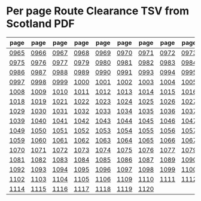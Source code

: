 # Per page Route Clearance TSV from Scotland PDF

|page|page|page|page|page|page|page|page|page|page|
|----|----|----|----|----|----|----|----|----|----|
|[0965](tsv/pg_0965.tsv)|[0966](tsv/pg_0966.tsv)|[0967](tsv/pg_0967.tsv)|[0968](tsv/pg_0968.tsv)|[0969](tsv/pg_0969.tsv)|[0970](tsv/pg_0970.tsv)|[0971](tsv/pg_0971.tsv)|[0972](tsv/pg_0972.tsv)|[0973](tsv/pg_0973.tsv)|[0974](tsv/pg_0974.tsv)|
|[0975](tsv/pg_0975.tsv)|[0976](tsv/pg_0976.tsv)|[0977](tsv/pg_0977.tsv)|[0979](tsv/pg_0979.tsv)|[0980](tsv/pg_0980.tsv)|[0981](tsv/pg_0981.tsv)|[0982](tsv/pg_0982.tsv)|[0983](tsv/pg_0983.tsv)|[0984](tsv/pg_0984.tsv)|[0985](tsv/pg_0985.tsv)|
|[0986](tsv/pg_0986.tsv)|[0987](tsv/pg_0987.tsv)|[0988](tsv/pg_0988.tsv)|[0989](tsv/pg_0989.tsv)|[0990](tsv/pg_0990.tsv)|[0991](tsv/pg_0991.tsv)|[0993](tsv/pg_0993.tsv)|[0994](tsv/pg_0994.tsv)|[0995](tsv/pg_0995.tsv)|[0996](tsv/pg_0996.tsv)|
|[0997](tsv/pg_0997.tsv)|[0998](tsv/pg_0998.tsv)|[0999](tsv/pg_0999.tsv)|[1000](tsv/pg_1000.tsv)|[1001](tsv/pg_1001.tsv)|[1002](tsv/pg_1002.tsv)|[1003](tsv/pg_1003.tsv)|[1004](tsv/pg_1004.tsv)|[1005](tsv/pg_1005.tsv)|[1007](tsv/pg_1007.tsv)|
|[1008](tsv/pg_1008.tsv)|[1009](tsv/pg_1009.tsv)|[1010](tsv/pg_1010.tsv)|[1011](tsv/pg_1011.tsv)|[1012](tsv/pg_1012.tsv)|[1013](tsv/pg_1013.tsv)|[1014](tsv/pg_1014.tsv)|[1015](tsv/pg_1015.tsv)|[1016](tsv/pg_1016.tsv)|[1017](tsv/pg_1017.tsv)|
|[1018](tsv/pg_1018.tsv)|[1019](tsv/pg_1019.tsv)|[1021](tsv/pg_1021.tsv)|[1022](tsv/pg_1022.tsv)|[1023](tsv/pg_1023.tsv)|[1024](tsv/pg_1024.tsv)|[1025](tsv/pg_1025.tsv)|[1026](tsv/pg_1026.tsv)|[1027](tsv/pg_1027.tsv)|[1028](tsv/pg_1028.tsv)|
|[1029](tsv/pg_1029.tsv)|[1030](tsv/pg_1030.tsv)|[1031](tsv/pg_1031.tsv)|[1032](tsv/pg_1032.tsv)|[1033](tsv/pg_1033.tsv)|[1034](tsv/pg_1034.tsv)|[1035](tsv/pg_1035.tsv)|[1036](tsv/pg_1036.tsv)|[1037](tsv/pg_1037.tsv)|[1038](tsv/pg_1038.tsv)|
|[1039](tsv/pg_1039.tsv)|[1040](tsv/pg_1040.tsv)|[1041](tsv/pg_1041.tsv)|[1042](tsv/pg_1042.tsv)|[1043](tsv/pg_1043.tsv)|[1044](tsv/pg_1044.tsv)|[1045](tsv/pg_1045.tsv)|[1046](tsv/pg_1046.tsv)|[1047](tsv/pg_1047.tsv)|[1048](tsv/pg_1048.tsv)|
|[1049](tsv/pg_1049.tsv)|[1050](tsv/pg_1050.tsv)|[1051](tsv/pg_1051.tsv)|[1052](tsv/pg_1052.tsv)|[1053](tsv/pg_1053.tsv)|[1054](tsv/pg_1054.tsv)|[1055](tsv/pg_1055.tsv)|[1056](tsv/pg_1056.tsv)|[1057](tsv/pg_1057.tsv)|[1058](tsv/pg_1058.tsv)|
|[1059](tsv/pg_1059.tsv)|[1060](tsv/pg_1060.tsv)|[1061](tsv/pg_1061.tsv)|[1062](tsv/pg_1062.tsv)|[1063](tsv/pg_1063.tsv)|[1064](tsv/pg_1064.tsv)|[1065](tsv/pg_1065.tsv)|[1066](tsv/pg_1066.tsv)|[1067](tsv/pg_1067.tsv)|[1068](tsv/pg_1068.tsv)|
|[1070](tsv/pg_1070.tsv)|[1071](tsv/pg_1071.tsv)|[1072](tsv/pg_1072.tsv)|[1073](tsv/pg_1073.tsv)|[1074](tsv/pg_1074.tsv)|[1075](tsv/pg_1075.tsv)|[1076](tsv/pg_1076.tsv)|[1077](tsv/pg_1077.tsv)|[1079](tsv/pg_1079.tsv)|[1080](tsv/pg_1080.tsv)|
|[1081](tsv/pg_1081.tsv)|[1082](tsv/pg_1082.tsv)|[1083](tsv/pg_1083.tsv)|[1084](tsv/pg_1084.tsv)|[1085](tsv/pg_1085.tsv)|[1086](tsv/pg_1086.tsv)|[1087](tsv/pg_1087.tsv)|[1089](tsv/pg_1089.tsv)|[1090](tsv/pg_1090.tsv)|[1091](tsv/pg_1091.tsv)|
|[1092](tsv/pg_1092.tsv)|[1093](tsv/pg_1093.tsv)|[1094](tsv/pg_1094.tsv)|[1095](tsv/pg_1095.tsv)|[1096](tsv/pg_1096.tsv)|[1097](tsv/pg_1097.tsv)|[1098](tsv/pg_1098.tsv)|[1099](tsv/pg_1099.tsv)|[1100](tsv/pg_1100.tsv)|[1101](tsv/pg_1101.tsv)|
|[1102](tsv/pg_1102.tsv)|[1103](tsv/pg_1103.tsv)|[1104](tsv/pg_1104.tsv)|[1105](tsv/pg_1105.tsv)|[1106](tsv/pg_1106.tsv)|[1109](tsv/pg_1109.tsv)|[1110](tsv/pg_1110.tsv)|[1111](tsv/pg_1111.tsv)|[1112](tsv/pg_1112.tsv)|[1113](tsv/pg_1113.tsv)|
|[1114](tsv/pg_1114.tsv)|[1115](tsv/pg_1115.tsv)|[1116](tsv/pg_1116.tsv)|[1117](tsv/pg_1117.tsv)|[1118](tsv/pg_1118.tsv)|[1119](tsv/pg_1119.tsv)|[1120](tsv/pg_1120.tsv)||||
